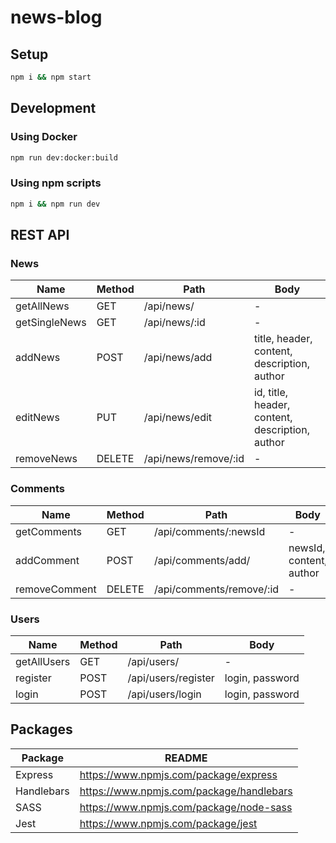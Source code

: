 # news-blog


## Setup

```sh
npm i && npm start
```
## Development

### Using Docker

```sh
npm run dev:docker:build
```

### Using npm scripts

```sh
npm i && npm run dev
```

## REST API

### News
| Name  | Method | Path | Body |
| ----- | ------ | ---- | ---- |
| getAllNews | GET | /api/news/ | -
| getSingleNews | GET | /api/news/:id | -
| addNews | POST | /api/news/add | title, header, content, description, author
| editNews | PUT | /api/news/edit | id, title, header, content, description, author
| removeNews | DELETE | /api/news/remove/:id | -

### Comments
| Name | Method | Path | Body |
| ---- | ------ | ---- | ---- |
| getComments | GET | /api/comments/:newsId | -
| addComment | POST | /api/comments/add/ | newsId, content, author
| removeComment | DELETE | /api/comments/remove/:id | -

### Users
| Name | Method | Path | Body |
| ---- | ------ | ---- | ---- |
| getAllUsers | GET | /api/users/ | -
| register | POST | /api/users/register | login, password
| login  | POST | /api/users/login | login, password

## Packages

| Package | README |
| ------- | ------ |
| Express | https://www.npmjs.com/package/express |
| Handlebars | https://www.npmjs.com/package/handlebars |
| SASS | https://www.npmjs.com/package/node-sass |
| Jest | https://www.npmjs.com/package/jest